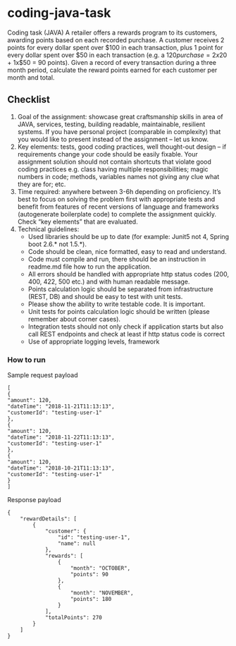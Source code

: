 # coding-java-task
Coding task (JAVA)
A retailer offers a rewards program to its customers, awarding points based on each recorded purchase.
A customer receives 2 points for every dollar spent over $100 in each transaction, plus 1 point for every dollar 
spent over $50 in each transaction
(e.g. a $120 purchase = 2x$20 + 1x$50 = 90 points).
Given a record of every transaction during a three month period, calculate the reward points earned for each 
customer per month and total.
## Checklist
1. Goal of the assignment: showcase great craftsmanship skills in area of JAVA, services, testing, 
building readable, maintainable, resilient systems. If you have personal project (comparable in 
complexity) that you would like to present instead of the assignment – let us know.
2. Key elements: tests, good coding practices, well thought-out design – if requirements change 
your code should be easily fixable. Your assignment solution should not contain shortcuts that 
violate good coding practices e.g. class having multiple responsibilities; magic numbers in code; 
methods, variables names not giving any clue what they are for; etc.
3. Time required: anywhere between 3-6h depending on proficiency. It’s best to focus on solving 
the problem first with appropriate tests and benefit from features of recent versions of language 
and frameworks (autogenerate boilerplate code) to complete the assignment quickly. Check “key 
elements” that are evaluated.
4. Technical guidelines: 
   - Used libraries should be up to date (for example: Junit5 not 4, Spring boot 2.6.* not 
1.5.*).
   - Code should be clean, nice formatted, easy to read and understand.
   - Code must compile and run, there should be an instruction in readme.md file how to 
run the application.
   - All errors should be handled with appropriate http status codes (200, 400, 422, 500 
etc.) and with human readable message.
   - Points calculation logic should be separated from infrastructure (REST, DB) and should 
be easy to test with unit tests.
   - Please show the ability to write testable code. It is important.
   - Unit tests for points calculation logic should be written (please remember about corner 
cases).
   - Integration tests should not only check if application starts but also call REST endpoints 
and check at least if http status code is correct
   - Use of appropriate logging levels, framework

### How to run
Sample request payload
```
[
{
"amount": 120,
"dateTime": "2018-11-21T11:13:13",
"customerId": "testing-user-1"
},
{
"amount": 120,
"dateTime": "2018-11-22T11:13:13",
"customerId": "testing-user-1"
},
{
"amount": 120,
"dateTime": "2018-10-21T11:13:13",
"customerId": "testing-user-1"
}
]
```
Response payload
```
{
    "rewardDetails": [
        {
            "customer": {
                "id": "testing-user-1",
                "name": null
            },
            "rewards": [
                {
                    "month": "OCTOBER",
                    "points": 90
                },
                {
                    "month": "NOVEMBER",
                    "points": 180
                }
            ],
            "totalPoints": 270
        }
    ]
}
```
